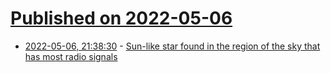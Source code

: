# [Published on 2022-05-06](index.md)

* [2022-05-06, 21:38:30](https://news.ycombinator.com/item?id=31289854) - [Sun-like star found in the region of the sky that has most radio signals](https://www.cambridge.org/core/journals/international-journal-of-astrobiology/article/an-approximation-to-determine-the-source-of-the-wow-signal/4C58B6292C73FE8BF04A06C67BAA5B1A)

